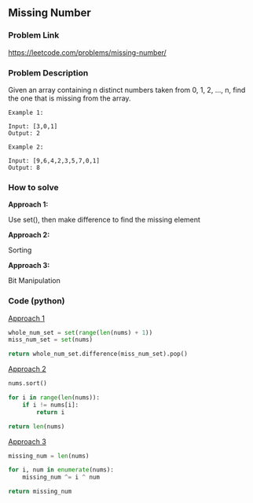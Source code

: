 ## Missing Number

### Problem Link

https://leetcode.com/problems/missing-number/

### Problem Description 

Given an array containing n distinct numbers taken from 0, 1, 2, ..., n, find the one that is missing from the array.

```
Example 1: 

Input: [3,0,1]
Output: 2

```

```
Example 2: 

Input: [9,6,4,2,3,5,7,0,1]
Output: 8

```

### How to solve 

**Approach 1:** 

Use set(), then make difference to find the missing element

**Approach 2:** 

Sorting

**Approach 3:** 

Bit Manipulation

### Code (python)

[Approach 1](https://github.com/yanray/leetcode/blob/master/problems/0268Missing_Number/0268Missing_Number1.py)

```python
whole_num_set = set(range(len(nums) + 1))
miss_num_set = set(nums)

return whole_num_set.difference(miss_num_set).pop()
```

[Approach 2](https://github.com/yanray/leetcode/blob/master/problems/0268Missing_Number/0268Missing_Number2.py)

```python
nums.sort()

for i in range(len(nums)):
    if i != nums[i]:
        return i

return len(nums)
```

[Approach 3](https://github.com/yanray/leetcode/blob/master/problems/0268Missing_Number/0268Missing_Number3.py)

```python
missing_num = len(nums)

for i, num in enumerate(nums):
    missing_num ^= i ^ num

return missing_num
```

